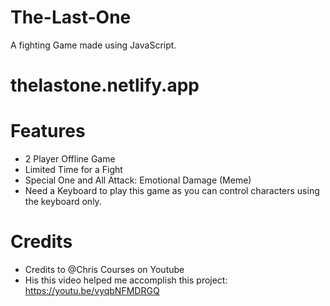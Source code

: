 # The-Last-One
A fighting Game made using JavaScript.
# thelastone.netlify.app

# Features 
- 2 Player Offline Game
- Limited Time for a Fight
- Special One and All Attack: Emotional Damage  (Meme)
- Need a Keyboard to play this game as you can control characters using the keyboard only.


# Credits
- Credits to @Chris Courses on Youtube
- His this video helped me accomplish this project: https://youtu.be/vyqbNFMDRGQ
